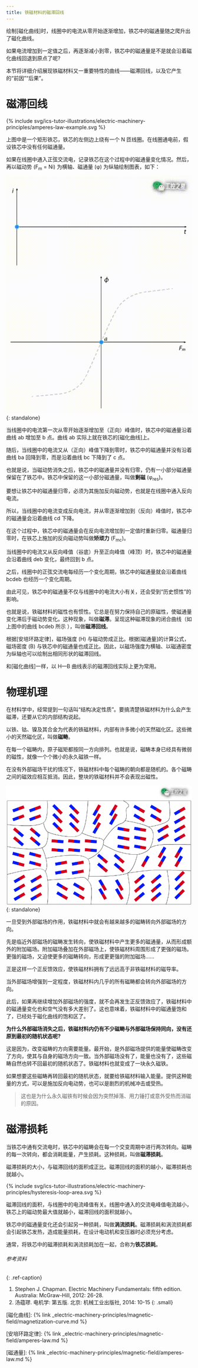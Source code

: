 ```yaml
---
title: 铁磁材料的磁滞回线
---
```


绘制[磁化曲线]时，线圈中的电流从零开始逐渐增加，铁芯中的磁通量随之爬升出了磁化曲线。

如果电流增加到一定值之后，再逐渐减小到零，铁芯中的磁通量是不是就会沿着磁化曲线回退到原点了呢?

本节将详细介绍展现铁磁材料又一重要特性的曲线——磁滞回线，以及它产生的“前因”“后果”。

# 磁滞回线

{% include svg/ics-tutor-illustrations/electric-machinery-principles/amperes-law-example.svg %}

上图中是一个矩形铁芯，铁芯的左侧边上绕有一个 N 匝线圈。在线圈通电前，假设铁芯中没有任何磁通量。

如果在线圈中通入正弦交流电，记录铁芯在这个过程中的磁通量变化情况。然后，再以磁动势 (F<sub>m</sub> = Ni) 为横轴、磁通量 (φ) 为纵轴绘制图表，如下：

![磁滞回线](/assets/images/tutorial/ics-tutorials/hysteresis-loop.gif){: standalone}

当线圈中的电流第一次从零开始逐渐增加至（正向）峰值时，铁芯中的磁通量沿着曲线 ab 增加至 b 点。曲线 ab 实际上就在铁芯的[磁化曲线]上。

随后，当线圈中的电流又从（正向）峰值下降到零时，铁芯中的磁通量并没有沿着曲线 ba 回降到零，而是沿着曲线 bc 下降到了 c 点。

也就是说，当磁动势消失之后，铁芯中的磁通量并没有归零，仍有一小部分磁通量保留在了铁芯中。铁芯中保留的这一小部分磁通量，叫做**剩磁** (φ<sub>res</sub>)。

要想让铁芯中的磁通量归零，必须为其施加反向磁动势，也就是在线圈中通入反向电流。

所以，当线圈中的电流变成反向电流，并从零逐渐增加到（反向）峰值时，铁芯中的磁通量会沿着曲线 cd 下降。

在这个过程中，铁芯中的磁通量会在反向电流增加到一定值时重新归零。磁通量归零时，在铁芯上施加的反向磁动势叫做**矫顽力** (F<sub>mc</sub>)。

当线圈中的电流又从反向峰值（谷底）升至正向峰值（峰顶）时，铁芯中的磁通量会沿着曲线 deb 变化，最终回到 b 点。

之后，线圈中的正弦交流电每经历一个变化周期，铁芯中的磁通量就会沿着曲线 bcdeb 也经历一个变化周期。

由此可见，铁芯中的磁通量不仅与线圈中的电流大小有关，还会受到“历史惯性”的影响。

也就是说，铁磁材料的磁性也有惯性。它总是在努力保持自己的原磁性，使磁通量变化滞后于磁动势变化。这种现象，叫做**磁滞**。呈现这种磁滞现象的闭合曲线（如上图中的曲线 bcdeb 所示 ），叫做**磁滞回线**。

根据[安培环路定律]，磁场强度 (H) 与磁动势成正比。根据[磁通量]的计算公式，磁场密度 (B) 与铁芯中的磁通量也成正比。因此，以磁场强度为横轴、以磁通密度为纵轴也可以绘制出相同形状的磁滞回线。

和[磁化曲线]一样，以 H—B 曲线表示的磁滞回线实际上更为常用。

# 物理机理

在材料学中，经常提到一句话叫“结构决定性质”。要搞清楚铁磁材料为什么会产生磁滞，还要从它的内部结构说起。

以铁、钴、镍及其合金为代表的铁磁材料，内部有许多微小的天然磁化区。这些微小的天然磁化区，叫做**磁畴**。

在每一个磁畴内，原子磁矩都按同一方向排列。也就是说，磁畴本身已经具有微弱的磁性，就像一个个微小的永久磁铁一样。

在没有外部磁场干扰的情况下，铁磁材料中每个磁畴的朝向都是随机的。各个磁畴之间的磁效应相互抵消。因此，整块的铁磁材料并不会表现出磁性。

![外部磁场对磁畴的影响](/assets/images/tutorial/ics-tutorials/domains.gif){: standalone}

一旦受到外部磁场的作用，铁磁材料中就会有越来越多的磁畴转向外部磁场的方向。

先是临近外部磁场的磁畴发生转向，使铁磁材料中产生更多的磁通量，从而形成额外的附加磁场。附加磁场叠加在外部磁场上，使铁磁材料周围形成了更强的磁场。更强的磁场，又迫使更多的磁畴转向，形成更更强的附加磁场……

正是这样一个正反馈效应，使铁磁材料拥有了远远高于非铁磁材料的磁导率。

当外部磁场增强到一定程度，铁磁材料内几乎的所有磁畴都会转向外部磁场的方向。

此后，如果再继续增加外部磁场的强度，就不会再发生正反馈效应了，铁磁材料中的磁通量变化也和空气没有多大差别了。这也意味着，铁磁材料中的磁通量饱和了，已经处于磁化曲线的饱和区了。

**为什么外部磁场消失之后，铁磁材料内仍有不少磁畴与外部磁场保持同向，没有还原到最初的随机状态呢?**

这是因为，改变磁畴的方向需要能量。最开始，是外部磁场提供的能量使磁畴改变了方向，使其与自身的磁场方向一致。当外部磁场没有了，能量也没有了，这些磁畴自然也转不回最初的随机状态了。铁磁材料也就变成了一块永久磁铁。

如果想要这些磁畴再转回最初的随机状态，就要给铁磁材料输入能量。提供这种能量的方式，可以是施加反向电动势，也可以是剧烈的机械冲击或受热。

> 这也是为什么永久磁铁有时候会因为突然掉落、用力锤打或意外受热而消磁的原因。

# 磁滞损耗

当铁芯中通有交流电时，铁芯中的磁畴会在每一个交变周期中进行两次转向。磁畴的每一次转向，都会消耗能量，产生损耗。这种损耗，叫做**磁滞损耗**。

磁滞损耗的大小，与磁滞回线的面积成正比。磁滞回线的面积的越小，磁滞损耗也就越小。

{% include svg/ics-tutor-illustrations/electric-machinery-principles/hysteresis-loop-area.svg %}

磁滞回线的面积，与线圈中的电流峰值有关。线圈中通入的交流电峰值电流越小，铁芯上的磁动势最大值就越小，磁滞回线的面积就越小。

铁芯中的磁通量变化还会引起另一种损耗，叫做**涡流损耗**。磁滞损耗和涡流损耗都会引起铁芯发热，造成能量损耗，在设计电动机和变压器时必须充分考虑。

通常，将铁芯中的磁滞损耗和涡流损耗加在一起，合称为**铁芯损耗**。


###### 参考资料
{: .ref-caption}

1. Stephen J. Chapman. Electric Machinery Fundamentals: fifth edition. Australia: McGraw-Hill, 2012: 26-28.
2. 汤蕴璆. 电机学: 第五版. 北京: 机械工业出版社, 2014: 10-15
{: .small}


<!-- link definition -->
[磁化曲线]: {% link _electric-machinery-principles/magnetic-field/magnetization-curve.md %}

[安培环路定律]: {% link _electric-machinery-principles/magnetic-field/amperes-law.md %}

[磁通量]: {% link _electric-machinery-principles/magnetic-field/amperes-law.md %}
